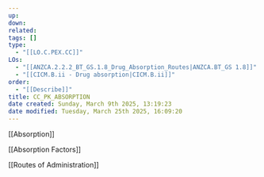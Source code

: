 ```yaml
---
up: 
down: 
related: 
tags: []
type:
  - "[[LO.C.PEX.CC]]"
LOs:
  - "[[ANZCA.2.2.2_BT_GS.1.8_Drug_Absorption_Routes|ANZCA.BT_GS 1.8]]"
  - "[[CICM.B.ii - Drug absorption|CICM.B.ii]]"
order:
  - "[[Describe]]"
title: CC_PK_ABSORPTION
date created: Sunday, March 9th 2025, 13:19:23
date modified: Tuesday, March 25th 2025, 16:09:20
---
```


[[Absorption]]

[[Absorption Factors]]

[[Routes of Administration]]
